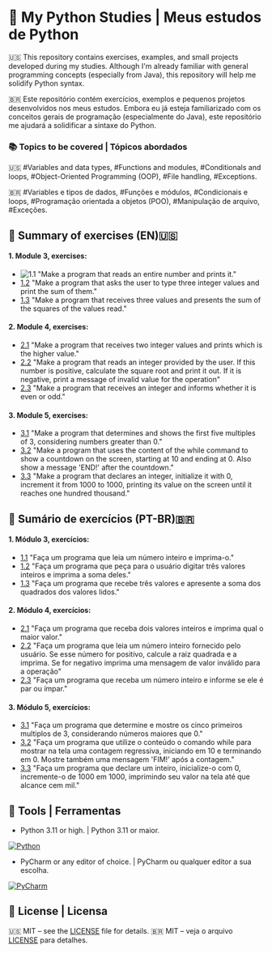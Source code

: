 # 🐍 My Python Studies | Meus estudos de Python

🇺🇸 This repository contains exercises, examples, and small projects developed during my studies. Although I'm already familiar with general programming concepts (especially from Java), this repository will help me solidify Python syntax.

🇧🇷 Este repositório contém exercícios, exemplos e pequenos projetos desenvolvidos nos meus estudos. Embora eu já esteja familiarizado com os conceitos gerais de programação (especialmente do Java), este repositório me ajudará a solidificar a sintaxe do Python.

### 📚 Topics to be covered | Tópicos abordados
🇺🇸 #Variables and data types, #Functions and modules, #Conditionals and loops, #Object-Oriented Programming (OOP), #File handling, #Exceptions.

🇧🇷 #Variables e tipos de dados, #Funções e módulos, #Condicionais e loops, #Programação orientada a objetos (POO), #Manipulação de arquivo, #Exceções.

## 📄 Summary of exercises (EN)🇺🇸

#### 1. Module 3, exercises:
- ![1.1]("https://github.com/joaohgp-dev/my-python-path/blob/main/src/module_3/ex_1_1_print_int.py") "Make a program that reads an entire number and prints it."  <br>
- [1.2]() "Make a program that asks the user to type three integer values and print the sum of them."  <br>
- [1.3]() "Make a program that receives three values and presents the sum of the squares of the values read."

#### 2. Module 4, exercises:
- [2.1]() "Make a program that receives two integer values and prints which is the higher value."  <br>
- [2.2]() "Make a program that reads an integer provided by the user. If this number is positive, calculate the square root and print it out. If it is negative, print a message of invalid value for the operation"  <br>
- [2.3]() "Make a program that receives an integer and informs whether it is even or odd."
   
#### 3. Module 5, exercises: 
- [3.1]() "Make a program that determines and shows the first five multiples of 3, considering numbers greater than 0."  <br>
- [3.2]() "Make a program that uses the content of the while command to show a countdown on the screen, starting at 10 and ending at 0. Also show a message 'END!' after the countdown."  <br>
- [3.3]() "Make a program that declares an integer, initialize it with 0, increment it from 1000 to 1000, printing its value on the screen until it reaches one hundred thousand."

## 📄 Sumário de exercícios (PT-BR)🇧🇷

#### 1. Módulo 3, exercícios:
- [1.1]() "Faça um programa que leia um número inteiro e imprima-o."  <br>
- [1.2]() "Faça um programa que peça para o usuário digitar três valores inteiros e imprima a soma deles."  <br>
- [1.3]() "Faça um programa que recebe três valores e apresente a soma dos quadrados dos valores lidos."
   
#### 2. Módulo 4, exercícios:
- [2.1]() "Faça um programa que receba dois valores inteiros e imprima qual o maior valor."  <br>
- [2.2]() "Faça um programa que leia um número inteiro fornecido pelo usuário. Se esse número for positivo, calcule a raiz quadrada e a imprima. Se for negativo imprima uma mensagem de valor inválido para a operação"  <br>
- [2.3]() "Faça um programa que receba um número inteiro e informe se ele é par ou ímpar."

#### 3. Módulo 5, exercícios:
- [3.1]() "Faça um programa que determine e mostre os cinco primeiros multiplos de 3, considerando números maiores que 0." <br>
- [3.2]() "Faça um programa que utilize o conteúdo o comando while para mostrar na tela uma contagem regressiva, iniciando em 10 e terminando em 0. Mostre também uma mensagem 'FIM!' após a contagem." <br>
- [3.3]() "Faça um programa que declare um inteiro, inicialize-o com 0, incremente-o de 1000 em 1000, imprimindo seu valor na tela até que alcance cem mil."

## 🧰 Tools | Ferramentas
- Python 3.11 or high. | Python 3.11 or maior.

[![Python](https://img.shields.io/badge/Python-3776AB.svg?style=for-the-badge&logo=Python&logoColor=white)](https://github.com/Aveek-Saha/GitHub-Profile-Badges)
- PyCharm or any editor of choice. | PyCharm ou qualquer editor a sua escolha.

[![PyCharm](https://img.shields.io/badge/PyCharm-000000.svg?style=for-the-badge&logo=PyCharm&logoColor=white)](https://github.com/Aveek-Saha/GitHub-Profile-Badges)  <br>

## 📜 License | Licensa
🇺🇸 MIT – see the [LICENSE](LICENSE) file for details.
🇧🇷 MIT – veja o arquivo [LICENSE](LICENSE) para detalhes.
